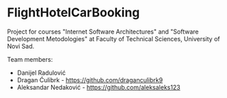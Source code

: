 # FlightHotelCarBooking
Project for courses "Internet Software Architectures" and "Software Development Metodologies" at Faculty of Technical Sciences, University of Novi Sad.

Team members:
- Danijel Radulović
- Dragan Ćulibrk - https://github.com/draganculibrk9
- Aleksandar Nedaković - https://github.com/aleksaleks123
